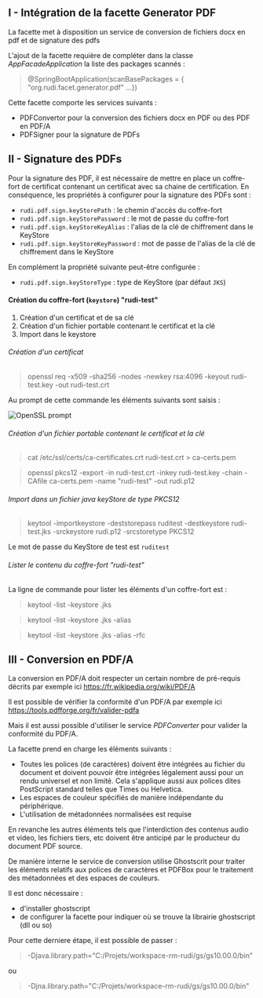 ## I - Intégration de la facette Generator PDF

La facette met à disposition un service de conversion de fichiers docx en pdf et de signature des pdfs

L'ajout de la facette requière de compléter dans la classe _AppFacadeApplication_ la liste des packages scannés :

> @SpringBootApplication(scanBasePackages = { "org.rudi.facet.generator.pdf" ...})

Cette facette comporte les services suivants :

- PDFConvertor pour la conversion des fichiers docx en PDF ou des PDF en PDF/A
- PDFSigner pour la signature de PDFs

## II - Signature des PDFs

Pour la signature des PDF, il est nécessaire de mettre en place un coffre-fort de certificat contenant un certificat avec sa chaine de certification.
En conséquence, les propriétés à configurer pour la signature des PDFs sont :

* `rudi.pdf.sign.keyStorePath` : le chemin d'accès du coffre-fort
* `rudi.pdf.sign.keyStorePassword` : le mot de passe du coffre-fort
* `rudi.pdf.sign.keyStoreKeyAlias` : l'alias de la clé de chiffrement dans le KeyStore
* `rudi.pdf.sign.keyStoreKeyPassword` :  mot de passe de l'alias de la clé de chiffrement dans le KeyStore

En complément la propriété suivante peut-être configurée :
* `rudi.pdf.sign.keyStoreType` : type de KeyStore (par défaut ```JKS```)

#### Création du coffre-fort (```keystore```) "rudi-test"


1. Création d'un certificat et de sa clé
2. Création d'un fichier portable contenant le certificat et la clé
3. Import dans le keystore


###### Création d'un certificat 

> openssl req -x509 -sha256 -nodes -newkey rsa:4096 -keyout rudi-test.key -out rudi-test.crt

Au prompt de cette commande les éléments suivants sont saisis :

![OpenSSL prompt](readme/openssl-certificate-prompt.png "OpenSSL prompt")

###### Création d'un fichier portable contenant le certificat et la clé

> cat /etc/ssl/certs/ca-certificates.crt rudi-test.crt > ca-certs.pem

> openssl pkcs12 -export -in rudi-test.crt -inkey rudi-test.key -chain -CAfile ca-certs.pem -name "rudi-test" -out rudi.p12

###### Import dans un fichier java keyStore de type PKCS12

> keytool -importkeystore -deststorepass ruditest -destkeystore rudi-test.jks -srckeystore rudi.p12 -srcstoretype PKCS12

Le mot de passe du KeyStore de test est ```ruditest``` 

###### Lister le contenu du coffre-fort "rudi-test"

La ligne de commande pour lister les éléments d'un coffre-fort est :

> keytool -list -keystore <key store name>.jks

> keytool -list -keystore <key store name>.jks -alias <rudi alias name>

> keytool -list -keystore <key store name>.jks -alias <rudi alias name> -rfc


## III - Conversion en PDF/A

La conversion en PDF/A doit respecter un certain nombre de pré-requis décrits par exemple ici https://fr.wikipedia.org/wiki/PDF/A

Il est possible de vérifier la conformité d'un PDF/A par exemple ici https://tools.pdfforge.org/fr/valider-pdfa

Mais il est aussi possible d'utiliser le service _PDFConverter_ pour valider la conformité du PDF/A.

La facette prend en charge les éléments suivants :

- Toutes les polices (de caractères) doivent être intégrées au fichier du document et doivent pouvoir être intégrées légalement aussi pour un rendu universel et non limité. Cela s'applique aussi aux polices dites PostScript standard telles que Times ou Helvetica.
- Les espaces de couleur spécifiés de manière indépendante du périphérique.
- L'utilisation de métadonnées normalisées est requise

En revanche les autres éléments tels que l'interdiction des contenus audio et video, les fichiers tiers, etc doivent être anticipé par le producteur du document PDF source.

De manière interne le service de conversion utilise Ghostscrit pour traiter les éléments relatifs aux polices de caractères et PDFBox pour le traitement des métadonnées et des espaces de couleurs.

Il est donc nécessaire :

- d'installer ghostscript
- de configurer la facette pour indiquer où se trouve la librairie ghostscript (dll ou so)

Pour cette derniere étape, il est possible de passer :

> -Djava.library.path="C:/Projets/workspace-rm-rudi/gs/gs10.00.0/bin" 

ou 

> -Djna.library.path="C:/Projets/workspace-rm-rudi/gs/gs10.00.0/bin"


